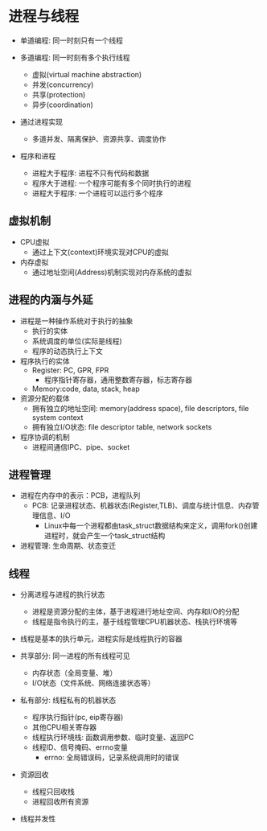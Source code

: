 # 进程与线程

- 单道编程: 同一时刻只有一个线程
- 多道编程: 同一时刻有多个执行线程
  - 虚拟(virtual machine abstraction)
  - 并发(concurrency)
  - 共享(protection)
  - 异步(coordination)
- 通过进程实现
  - 多道并发、隔离保护、资源共享、调度协作

- 程序和进程
  - 进程大于程序: 进程不只有代码和数据
  - 程序大于进程: 一个程序可能有多个同时执行的进程
  - 进程大于程序: 一个进程可以运行多个程序

## 虚拟机制

- CPU虚拟
  - 通过上下文(context)环境实现对CPU的虚拟
- 内存虚拟
  - 通过地址空间(Address)机制实现对内存系统的虚拟

## 进程的内涵与外延

- 进程是一种操作系统对于执行的抽象
  - 执行的实体
  - 系统调度的单位(实际是线程)
  - 程序的动态执行上下文
- 程序执行的实体
  - Register: PC, GPR, FPR
    - 程序指针寄存器，通用整数寄存器，标志寄存器
  - Memory:code, data, stack, heap
- 资源分配的载体
  - 拥有独立的地址空间: memory(address space), file descriptors, file system context
  - 拥有独立I/O状态: file descriptor table, network sockets
- 程序协调的机制
  - 进程间通信IPC、pipe、socket

## 进程管理

- 进程在内存中的表示：PCB，进程队列
  - PCB: 记录进程状态、机器状态(Register,TLB)、调度与统计信息、内存管理信息、I/O
    - Linux中每一个进程都由task_struct数据结构来定义，调用fork()创建进程时，就会产生一个task_struct结构
- 进程管理: 生命周期、状态变迁

## 线程

- 分离进程与进程的执行状态
  - 进程是资源分配的主体，基于进程进行地址空间、内存和I/O的分配
  - 线程是指令执行的主，基于线程管理CPU机器状态、栈执行环境等
- 线程是基本的执行单元，进程实际是线程执行的容器


- 共享部分: 同一进程的所有线程可见
  - 内存状态（全局变量、堆）
  - I/O状态（文件系统、网络连接状态等）
- 私有部分: 线程私有的机器状态
  - 程序执行指针(pc, eip寄存器)
  - 其他CPU相关寄存器
  - 线程执行环境栈: 函数调用参数、临时变量、返回PC
  - 线程ID、信号掩码、errno变量
    - errno: 全局错误码，记录系统调用时的错误
- 资源回收
  - 线程只回收栈
  - 进程回收所有资源
- 线程并发性
